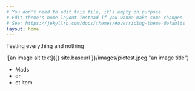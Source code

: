 ```yaml
---
# You don't need to edit this file, it's empty on purpose.
# Edit theme's home layout instead if you wanna make some changes
# See: https://jekyllrb.com/docs/themes/#overriding-theme-defaults
layout: home
---
```

Testing everything and nothing


![an image alt text]({{ site.baseurl }}/images/pictest.jpeg "an image title")


- Mads
- er
- et item
